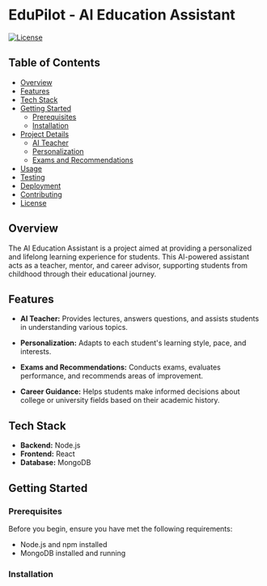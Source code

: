 # EduPilot - AI Education Assistant

[![License](https://img.shields.io/badge/License-MIT-blue.svg)](https://opensource.org/licenses/MIT)

## Table of Contents

- [Overview](#overview)
- [Features](#features)
- [Tech Stack](#tech-stack)
- [Getting Started](#getting-started)
  - [Prerequisites](#prerequisites)
  - [Installation](#installation)
- [Project Details](#project-details)
  - [AI Teacher](#ai-teacher)
  - [Personalization](#personalization)
  - [Exams and Recommendations](#exams-and-recommendations)
- [Usage](#usage)
- [Testing](#testing)
- [Deployment](#deployment)
- [Contributing](#contributing)
- [License](#license)

## Overview

The AI Education Assistant is a project aimed at providing a personalized and lifelong learning experience for students. This AI-powered assistant acts as a teacher, mentor, and career advisor, supporting students from childhood through their educational journey.

## Features

- **AI Teacher:** Provides lectures, answers questions, and assists students in understanding various topics.

- **Personalization:** Adapts to each student's learning style, pace, and interests.

- **Exams and Recommendations:** Conducts exams, evaluates performance, and recommends areas of improvement.

- **Career Guidance:** Helps students make informed decisions about college or university fields based on their academic history.

## Tech Stack

- **Backend:** Node.js
- **Frontend:** React
- **Database:** MongoDB

## Getting Started

### Prerequisites

Before you begin, ensure you have met the following requirements:

- Node.js and npm installed
- MongoDB installed and running

### Installation
